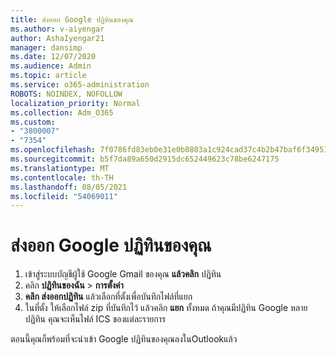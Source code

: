 ```yaml
---
title: ส่งออก Google ปฏิทินของคุณ
ms.author: v-aiyengar
author: AshaIyengar21
manager: dansimp
ms.date: 12/07/2020
ms.audience: Admin
ms.topic: article
ms.service: o365-administration
ROBOTS: NOINDEX, NOFOLLOW
localization_priority: Normal
ms.collection: Adm_O365
ms.custom:
- "3800007"
- "7354"
ms.openlocfilehash: 7f0786fd83eb0e31e0b0803a1c924cad37c4b2b47baf6f3495175c8a7bd7b91d
ms.sourcegitcommit: b5f7da89a650d2915dc652449623c78be6247175
ms.translationtype: MT
ms.contentlocale: th-TH
ms.lasthandoff: 08/05/2021
ms.locfileid: "54069011"
---
```

# <a name="export-your-google-calendar"></a>ส่งออก Google ปฏิทินของคุณ

1. เข้าสู่ระบบบัญชีผู้ใช้ Google Gmail ของคุณ **แล้วคลิก** ปฏิทิน
1. คลิก **ปฏิทินของฉัน**  >  **การตั้งค่า**
1. **คลิก ส่งออกปฏิทิน** แล้วเลือกที่ตั้งเพื่อบันทึกไฟล์ที่แยก
1. ในที่ตั้ง ให้เลือกไฟล์ zip ที่บันทึกไว้ แล้วคลิก **แยก** ทั้งหมด
   ถ้าคุณมีปฏิทิน Google หลายปฏิทิน คุณจะเห็นไฟล์ ICS ของแต่ละรายการ

ตอนนี้คุณก็พร้อมที่จะนําเข้า Google ปฏิทินของคุณลงในOutlookแล้ว